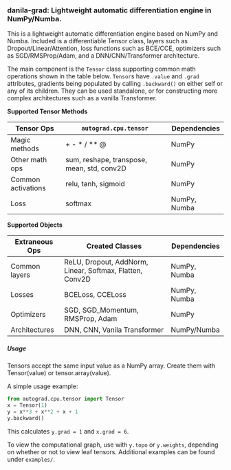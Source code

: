 
### danila-grad: Lightweight automatic differentiation engine in NumPy/Numba.

This is a lightweight automatic differentiation engine based on NumPy and Numba. Included is a differentiable Tensor class, layers such as Dropout/Linear/Attention, loss functions such as BCE/CCE, optimizers such as SGD/RMSProp/Adam, and a DNN/CNN/Transformer architecture.

The main component is the `Tensor` class supporting common math operations shown in the table below. `Tensor`s have `.value` and `.grad` attributes, gradients being populated by calling `.backward()` on either self or any of its children. They can be used standalone, or for constructing more complex architectures such as a vanilla Transformer.

**Supported Tensor Methods**

| Tensor Ops       | `autograd.cpu.tensor`                      | Dependencies |
| ---------------  | -------------                              | ------------ |
| Magic methods    |  + - * / ** @                              | NumPy        |
| Other math ops   | sum, reshape, transpose, mean, std, conv2D | NumPy        |
| Common activations | relu, tanh, sigmoid                      | NumPy        |
| Loss              | softmax                                   | NumPy, Numba  |

**Supported Objects**

| Extraneous Ops   | Created Classes                                            | Dependencies |
| ---------------  | -------------                                              | ------------ |
| Common layers    |  ReLU, Dropout, AddNorm, Linear, Softmax, Flatten, Conv2D  | NumPy, Numba |
| Losses           | BCELoss, CCELoss                                           | NumPy, Numba |
| Optimizers       | SGD, SGD_Momentum, RMSProp, Adam                           | NumPy        |
| Architectures    | DNN, CNN, Vanila Transformer                               | NumPy/Numba  |


##### Usage

Tensors accept the same input value as a NumPy array. Create them with Tensor(value) or tensor.array(value).

A simple usage example:

```python
from autograd.cpu.tensor import Tensor
x = Tensor(1)
y = x**3 + x**2 + x + 1
y.backward()
```

This calculates `y.grad = 1` and `x.grad = 6`.

To view the computational graph, use with `y.topo` or `y.weights`, depending on whether or not to view leaf tensors.
Additional examples can be found under `examples/`.
